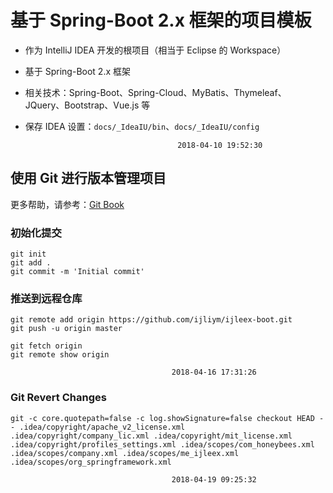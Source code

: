 基于 Spring-Boot 2.x 框架的项目模板
===

* 作为 IntelliJ IDEA 开发的根项目（相当于 Eclipse 的 Workspace）
* 基于 Spring-Boot 2.x 框架
* 相关技术：Spring-Boot、Spring-Cloud、MyBatis、Thymeleaf、JQuery、Bootstrap、Vue.js 等

* 保存 IDEA 设置：`docs/_IdeaIU/bin`、`docs/_IdeaIU/config`

                                        2018-04-10 19:52:30


使用 Git 进行版本管理项目
---
更多帮助，请参考：[Git Book](https://git-scm.com/book/zh/v2)

### 初始化提交

```batch
git init
git add .
git commit -m 'Initial commit'
```

### 推送到远程仓库

```batch
git remote add origin https://github.com/ijliym/ijleex-boot.git
git push -u origin master

git fetch origin
git remote show origin
```

                                        2018-04-16 17:31:26

### Git Revert Changes
```batch
git -c core.quotepath=false -c log.showSignature=false checkout HEAD -- .idea/copyright/apache_v2_license.xml .idea/copyright/company_lic.xml .idea/copyright/mit_license.xml .idea/copyright/profiles_settings.xml .idea/scopes/com_honeybees.xml .idea/scopes/company.xml .idea/scopes/me_ijleex.xml .idea/scopes/org_springframework.xml
```
                                        2018-04-19 09:25:32

